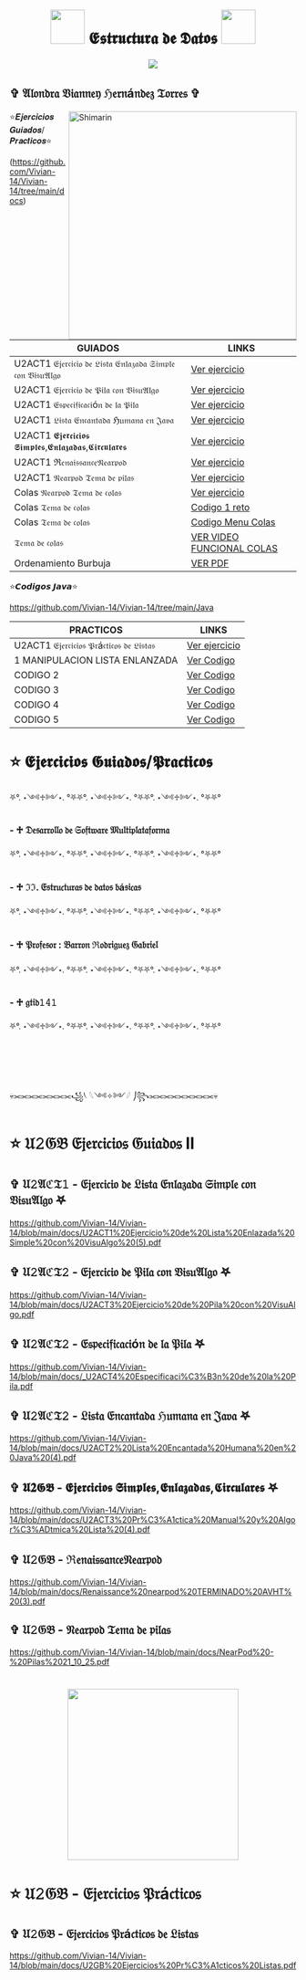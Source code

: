 
</p>

<h1 align="center"> <img src="https://media0.giphy.com/media/v1.Y2lkPTc5MGI3NjExNjJqMTNybWFkYmZ3OHh5ZXZjdjVpMjh5eWsxaml4MHoyaDl2ODhwciZlcD12MV9naWZzX3NlYXJjaCZjdD1n/1154CgmtPPa4lq/200.webp" width="60"<b> 𝕰𝖘𝖙𝖗𝖚𝖈𝖙𝖚𝖗𝖆 𝖉𝖊 𝕯𝖆𝖙𝖔𝖘 </b><img src="https://media0.giphy.com/media/v1.Y2lkPTc5MGI3NjExNjJqMTNybWFkYmZ3OHh5ZXZjdjVpMjh5eWsxaml4MHoyaDl2ODhwciZlcD12MV9naWZzX3NlYXJjaCZjdD1n/1154CgmtPPa4lq/200.webp" width="60"></h1>
<p align="center">
  <img src="https://i.pinimg.com/1200x/2e/d8/f5/2ed8f5b6ddec25aed26485c4ecc21d95.jpg" 
</p>



<div>


<h2> ✞ 𝔄𝔩𝔬𝔫𝔡𝔯𝔞 𝔙𝔦𝔞𝔫𝔫𝔢𝔶 ℌ𝔢𝔯𝔫á𝔫𝔡𝔢𝔷 𝔗𝔬𝔯𝔯𝔢𝔰 ✞  </h2>





<img align="right" width="400" alt="Shimarin" src="https://i.pinimg.com/736x/d2/6a/4c/d26a4ccec12bb03fec246f2c983c7614.jpg"/>


⭐𝑬𝒋𝒆𝒓𝒄𝒊𝒄𝒊𝒐𝒔 𝑮𝒖𝒊𝒂𝒅𝒐𝒔/𝑷𝒓𝒂𝒄𝒕𝒊𝒄𝒐𝒔⭐

(https://github.com/Vivian-14/Vivian-14/tree/main/docs)

 | GUIADOS | LINKS |
| ------------- | ------------- |
| U2ACT1 𝔈𝔧𝔢𝔯𝔠𝔦𝔠𝔦𝔬 𝔡𝔢 𝔏𝔦𝔰𝔱𝔞 𝔈𝔫𝔩𝔞𝔷𝔞𝔡𝔞 𝔖𝔦𝔪𝔭𝔩𝔢 𝔠𝔬𝔫 𝔙𝔦𝔰𝔲𝔄𝔩𝔤𝔬  | [Ver ejercicio](https://github.com/Vivian-14/Vivian-14/blob/main/docs/U2ACT1%20Ejercicio%20de%20Lista%20Enlazada%20Simple%20con%20VisuAlgo%20(5).pdf)|
| U2ACT1 𝔈𝔧𝔢𝔯𝔠𝔦𝔠𝔦𝔬 𝔡𝔢 𝔓𝔦𝔩𝔞 𝔠𝔬𝔫 𝔙𝔦𝔰𝔲𝔄𝔩𝔤𝔬 |[Ver ejercicio](https://github.com/Vivian-14/Vivian-14/blob/main/docs/U2ACT3%20Ejercicio%20de%20Pila%20con%20VisuAlgo.pdf) |
| U2ACT1 𝔈𝔰𝔭𝔢𝔠𝔦𝔣𝔦𝔠𝔞𝔠𝔦ó𝔫 𝔡𝔢 𝔩𝔞 𝔓𝔦𝔩𝔞 |[Ver ejercicio](https://github.com/Vivian-14/Vivian-14/blob/main/docs/_U2ACT4%20Especificaci%C3%B3n%20de%20la%20Pila.pdf) |
| U2ACT1 𝔏𝔦𝔰𝔱𝔞 𝔈𝔫𝔠𝔞𝔫𝔱𝔞𝔡𝔞 ℌ𝔲𝔪𝔞𝔫𝔞 𝔢𝔫 𝔍𝔞𝔳𝔞  |[Ver ejercicio](https://github.com/Vivian-14/Vivian-14/blob/main/docs/U2ACT2%20Lista%20Encantada%20Humana%20en%20Java%20(4).pdf) |
| U2ACT1 𝕰𝖏𝖊𝖗𝖈𝖎𝖈𝖎𝖔𝖘 𝕾𝖎𝖒𝖕𝖑𝖊𝖘,𝕰𝖓𝖑𝖆𝖟𝖆𝖉𝖆𝖘,𝕮𝖎𝖗𝖈𝖚𝖑𝖆𝖗𝖊𝖘  |[Ver ejercicio](https://github.com/Vivian-14/Vivian-14/blob/main/docs/U2ACT3%20Pr%C3%A1ctica%20Manual%20y%20Algor%C3%ADtmica%20Lista%20(4).pdf) |
| U2ACT1 ℜ𝔢𝔫𝔞𝔦𝔰𝔰𝔞𝔫𝔠𝔢𝔑𝔢𝔞𝔯𝔭𝔬𝔡 |[Ver ejercicio](https://github.com/Vivian-14/Vivian-14/blob/main/docs/Renaissance%20nearpod%20TERMINADO%20AVHT%20(3).pdf) |
| U2ACT1 𝔑𝔢𝔞𝔯𝔭𝔬𝔡 𝔗𝔢𝔪𝔞 𝔡𝔢 𝔭𝔦𝔩𝔞𝔰 |[Ver ejercicio](https://github.com/Vivian-14/Vivian-14/blob/main/docs/NearPod%20-%20Pilas%2021_10_25.pdf) |
| Colas  𝔑𝔢𝔞𝔯𝔭𝔬𝔡 𝔗𝔢𝔪𝔞 𝔡𝔢 𝔠𝔬𝔩𝔞𝔰  |[Ver ejercicio](https://github.com/Vivian-14/Vivian-14/blob/main/docs/NearPod%20-%20Colas%20(1).pdf) |
| Colas  𝔗𝔢𝔪𝔞 𝔡𝔢 𝔠𝔬𝔩𝔞𝔰  |[Codigo 1 reto](https://github.com/Vivian-14/Vivian-14/blob/main/Java/Cola.java) |
| Colas  𝔗𝔢𝔪𝔞 𝔡𝔢 𝔠𝔬𝔩𝔞𝔰  |[Codigo Menu Colas](https://github.com/Vivian-14/Vivian-14/blob/main/Java/PruebaCola.java) |
| 𝔗𝔢𝔪𝔞 𝔡𝔢 𝔠𝔬𝔩𝔞𝔰  |[VER VIDEO FUNCIONAL COLAS](https://github.com/Vivian-14/Vivian-14/commit/77cb2ce385e4fabd8b7aab009f4d2495ddeeee90#diff-321549424ba434a7c5c2cefcc81be163b1c648fa585775a639c1d85abf1fa897) |
| Ordenamiento Burbuja  |[VER PDF](https://github.com/Vivian-14/Vivian-14/blob/main/docs/Ordenamiento%20Burbuja.pdf) |




⭐𝘾𝙤𝙙𝙞𝙜𝙤𝙨 𝙅𝙖𝙫𝙖⭐

https://github.com/Vivian-14/Vivian-14/tree/main/Java

 | PRACTICOS | LINKS |
| ------------- | ------------- |
| U2ACT1 𝔈𝔧𝔢𝔯𝔠𝔦𝔠𝔦𝔬𝔰 𝔓𝔯á𝔠𝔱𝔦𝔠𝔬𝔰 𝔡𝔢 𝔏𝔦𝔰𝔱𝔞𝔰 |[Ver ejercicio](https://github.com/Vivian-14/Vivian-14/blob/main/docs/U2GB%20Ejercicios%20Pr%C3%A1cticos%20Listas.pdf) |
|   1 MANIPULACION LISTA ENLANZADA |[Ver Codigo](https://github.com/Vivian-14/Vivian-14/blob/main/Java/MainLista.java) |
| CODIGO 2 |[Ver Codigo](https://github.com/Vivian-14/Vivian-14/blob/main/Java/ejercicio2.java) |
| CODIGO 3 |[Ver Codigo](https://github.com/Vivian-14/Vivian-14/blob/main/Java/Listasss.java) |
| CODIGO 4 |[Ver Codigo](https://github.com/Vivian-14/Vivian-14/blob/main/Java/maincircular.java) |
| CODIGO 5 |[Ver Codigo](https://github.com/Vivian-14/Vivian-14/blob/main/Java/Main.java) |





  
<h1>⭐ 𝕰𝖏𝖊𝖗𝖈𝖎𝖈𝖎𝖔𝖘 𝕲𝖚𝖎𝖆𝖉𝖔𝖘/𝕻𝖗𝖆𝖈𝖙𝖎𝖈𝖔𝖘</h1>
 
⛧°. ⋆༺♱༻⋆. °⛧⛧°. ⋆༺♱༻⋆. °⛧⛧°. ⋆༺♱༻⋆. °⛧⛧°

<h3>- ♱   𝔇𝔢𝔰𝔞𝔯𝔯𝔬𝔩𝔩𝔬 𝔡𝔢 𝔖𝔬𝔣𝔱𝔴𝔞𝔯𝔢 𝔐𝔲𝔩𝔱𝔦𝔭𝔩𝔞𝔱𝔞𝔣𝔬𝔯𝔪𝔞</h3>

⛧°. ⋆༺♱༻⋆. °⛧⛧°. ⋆༺♱༻⋆. °⛧⛧°. ⋆༺♱༻⋆. °⛧⛧°
<h3>-  ♱ ℑℑ. 𝔈𝔰𝔱𝔯𝔲𝔠𝔱𝔲𝔯𝔞𝔰 𝔡𝔢 𝔡𝔞𝔱𝔬𝔰 𝔟á𝔰𝔦𝔠𝔞𝔰</h3>

⛧°. ⋆༺♱༻⋆. °⛧⛧°. ⋆༺♱༻⋆. °⛧⛧°. ⋆༺♱༻⋆. °⛧⛧°
  
<h3>- ♱  𝔓𝔯𝔬𝔣𝔢𝔰𝔬𝔯 : 𝔅𝔞𝔯𝔯𝔬𝔫 ℜ𝔬𝔡𝔯𝔦𝔤𝔲𝔢𝔷 𝔊𝔞𝔟𝔯𝔦𝔢𝔩</h3>

⛧°. ⋆༺♱༻⋆. °⛧⛧°. ⋆༺♱༻⋆. °⛧⛧°. ⋆༺♱༻⋆. °⛧⛧°
  
<h3>- ♱  𝔤𝔱𝔦𝔡𝟷𝟺𝟷</h2>

⛧°. ⋆༺♱༻⋆. °⛧⛧°. ⋆༺♱༻⋆. °⛧⛧°. ⋆༺♱༻⋆. °⛧⛧°

<br><br><br><br>
💀⫘⫘⫘⫘⫘⫘⫘⫘꧁⎝ 𓆩༺✧༻𓆪 ⎠꧂⫘⫘⫘⫘⫘⫘⫘⫘⫘💀



# ⭐ 𝔘𝟸𝔊𝔅 𝔈𝔧𝔢𝔯𝔠𝔦𝔠𝔦𝔬𝔰 𝔊𝔲𝔦𝔞𝔡𝔬𝔰 II



## ✞  𝔘𝟸𝔄ℭ𝔗𝟷 - 𝔈𝔧𝔢𝔯𝔠𝔦𝔠𝔦𝔬 𝔡𝔢 𝔏𝔦𝔰𝔱𝔞 𝔈𝔫𝔩𝔞𝔷𝔞𝔡𝔞 𝔖𝔦𝔪𝔭𝔩𝔢 𝔠𝔬𝔫 𝔙𝔦𝔰𝔲𝔄𝔩𝔤𝔬 𖤐
https://github.com/Vivian-14/Vivian-14/blob/main/docs/U2ACT1%20Ejercicio%20de%20Lista%20Enlazada%20Simple%20con%20VisuAlgo%20(5).pdf


## ✞  𝔘𝟸𝔄ℭ𝔗𝟸 - 𝔈𝔧𝔢𝔯𝔠𝔦𝔠𝔦𝔬 𝔡𝔢 𝔓𝔦𝔩𝔞 𝔠𝔬𝔫 𝔙𝔦𝔰𝔲𝔄𝔩𝔤𝔬 𖤐
https://github.com/Vivian-14/Vivian-14/blob/main/docs/U2ACT3%20Ejercicio%20de%20Pila%20con%20VisuAlgo.pdf


## ✞  𝔘𝟸𝔄ℭ𝔗𝟸 - 𝔈𝔰𝔭𝔢𝔠𝔦𝔣𝔦𝔠𝔞𝔠𝔦ó𝔫 𝔡𝔢 𝔩𝔞 𝔓𝔦𝔩𝔞 𖤐
https://github.com/Vivian-14/Vivian-14/blob/main/docs/_U2ACT4%20Especificaci%C3%B3n%20de%20la%20Pila.pdf


## ✞  𝔘𝟸𝔄ℭ𝔗𝟸 - 𝔏𝔦𝔰𝔱𝔞 𝔈𝔫𝔠𝔞𝔫𝔱𝔞𝔡𝔞 ℌ𝔲𝔪𝔞𝔫𝔞 𝔢𝔫 𝔍𝔞𝔳𝔞  𖤐
https://github.com/Vivian-14/Vivian-14/blob/main/docs/U2ACT2%20Lista%20Encantada%20Humana%20en%20Java%20(4).pdf


## ✞  𝖀𝟐𝕲𝕭 - 𝕰𝖏𝖊𝖗𝖈𝖎𝖈𝖎𝖔𝖘 𝕾𝖎𝖒𝖕𝖑𝖊𝖘,𝕰𝖓𝖑𝖆𝖟𝖆𝖉𝖆𝖘,𝕮𝖎𝖗𝖈𝖚𝖑𝖆𝖗𝖊𝖘   𖤐
https://github.com/Vivian-14/Vivian-14/blob/main/docs/U2ACT3%20Pr%C3%A1ctica%20Manual%20y%20Algor%C3%ADtmica%20Lista%20(4).pdf

## ✞  𝔘𝟸𝔊𝔅 - ℜ𝔢𝔫𝔞𝔦𝔰𝔰𝔞𝔫𝔠𝔢𝔑𝔢𝔞𝔯𝔭𝔬𝔡
https://github.com/Vivian-14/Vivian-14/blob/main/docs/Renaissance%20nearpod%20TERMINADO%20AVHT%20(3).pdf

## ✞  𝔘𝟸𝔊𝔅 - 𝔑𝔢𝔞𝔯𝔭𝔬𝔡 𝔗𝔢𝔪𝔞 𝔡𝔢 𝔭𝔦𝔩𝔞𝔰
https://github.com/Vivian-14/Vivian-14/blob/main/docs/NearPod%20-%20Pilas%2021_10_25.pdf


<h1 align="center"> <img src="https://i.pinimg.com/originals/8e/07/18/8e071836dc5d3f534138455fda54cc68.gif" width="300">

# ⭐ 𝔘𝟸𝔊𝔅 - 𝔈𝔧𝔢𝔯𝔠𝔦𝔠𝔦𝔬𝔰 𝔓𝔯á𝔠𝔱𝔦𝔠𝔬𝔰 



## ✞  𝔘𝟸𝔊𝔅 - 𝔈𝔧𝔢𝔯𝔠𝔦𝔠𝔦𝔬𝔰 𝔓𝔯á𝔠𝔱𝔦𝔠𝔬𝔰 𝔡𝔢 𝔏𝔦𝔰𝔱𝔞𝔰
https://github.com/Vivian-14/Vivian-14/blob/main/docs/U2GB%20Ejercicios%20Pr%C3%A1cticos%20Listas.pdf






